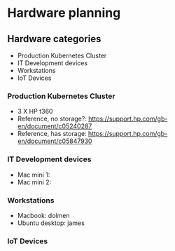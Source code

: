 # Hardware planning

## Hardware categories

- Production Kubernetes Cluster
- IT Development devices
- Workstations
- IoT Devices

### Production Kubernetes Cluster

- 3 X HP t360
- Reference, no storage?: <https://support.hp.com/gb-en/document/c05240287>
- Reference, has storage: <https://support.hp.com/gb-en/document/c05847930>

### IT Development devices

- Mac mini 1:
- Mac mini 2:

### Workstations

- Macbook: dolmen
- Ubuntu desktop: james

### IoT Devices

